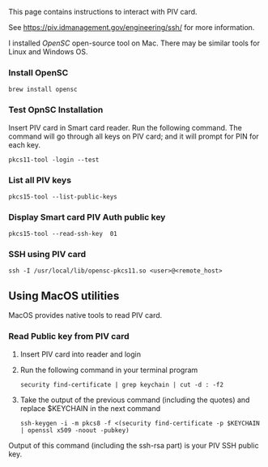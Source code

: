 This page contains instructions to interact with PIV card.

See https://piv.idmanagement.gov/engineering/ssh/ for more information.

I installed *OpenSC* open-source tool on Mac. There may be similar tools for Linux and Windows OS.

### Install OpenSC

`brew install opensc`

### Test OpnSC Installation

Insert PIV card in Smart card reader. Run the following command. The command will go through all keys on PIV card; and it
will prompt for PIN for each key.

`pkcs11-tool -login --test`

### List all PIV keys

`pkcs15-tool --list-public-keys`

### Display Smart card PIV Auth public key

`pkcs15-tool --read-ssh-key  01`

### SSH using PIV card

`ssh -I /usr/local/lib/opensc-pkcs11.so <user>@<remote_host>`


## Using MacOS utilities

MacOS provides native tools to read PIV card.

### Read Public key from PIV card

1. Insert PIV card into reader and login

2. Run the following command in your terminal program

     `security find-certificate | grep keychain | cut -d : -f2`

3. Take the output of the previous command (including the quotes) and replace $KEYCHAIN in the next command

     `ssh-keygen -i -m pkcs8 -f <(security find-certificate -p $KEYCHAIN | openssl x509 -noout -pubkey)`
     
Output of this command (including the ssh-rsa part) is your PIV SSH public key.
